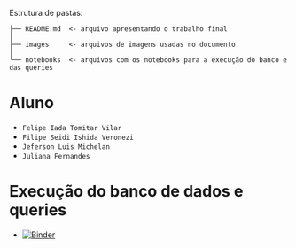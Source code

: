 
Estrutura de pastas:

~~~
├── README.md  <- arquivo apresentando o trabalho final
│
├── images     <- arquivos de imagens usadas no documento
│
└── notebooks  <- arquivos com os notebooks para a execução do banco e das queries
~~~

# Aluno
* `Felipe Iada Tomitar Vilar`
* `Filipe Seidi Ishida Veronezi`
* `Jeferson Luis Michelan`
* `Juliana Fernandes`

# Execução do banco de dados e queries

  - [![Binder](https://mybinder.org/badge_logo.svg)](https://mybinder.org/v2/gh/ftomitar/INF325-Trabalho-Final/master?filepath=notebooks)
